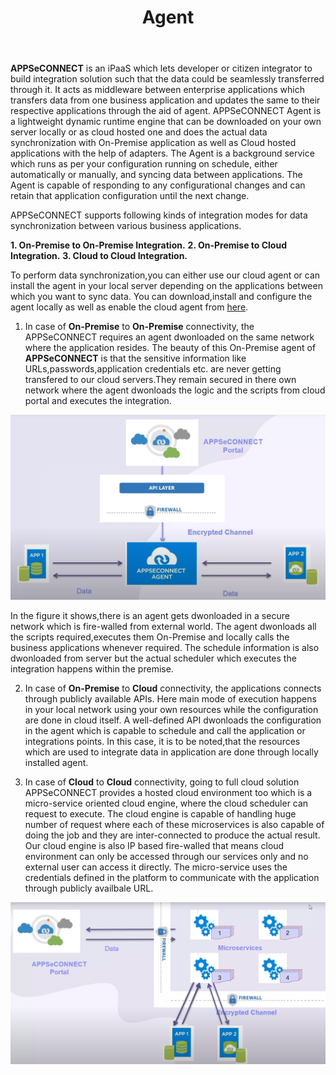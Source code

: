 ﻿---
title: "Agent"
toc: false
tag: developers
category: "Getting Started"
menus: 
    gettingstarted:
        title: "Agent"
        weight: 8
        icon: fa fa-wpexplorer
        identifier: accessingportal
---

**APPSeCONNECT** is an iPaaS which lets developer or citizen integrator to build integration solution such that the data could be seamlessly transferred through it. 
It acts as middleware between enterprise applications which transfers data from one business application and updates the same to their respective applications through the aid of agent. 
APPSeCONNECT Agent is a lightweight dynamic runtime engine that can be downloaded on your own server locally or as cloud hosted one and does the actual data synchronization with On-Premise application as well as Cloud hosted applications with the help of adapters. 
The Agent is a background service which runs as per your configuration running on schedule, either automatically or manually, and syncing data between applications. 
The Agent is capable of responding to any configurational changes and can retain that application configuration until the next change. 

APPSeCONNECT supports following kinds of integration modes for data synchronization between various business applications.

**1. On-Premise to On-Premise Integration.**
**2. On-Premise to Cloud Integration.**
**3. Cloud to Cloud Integration.**

To perform data synchronization,you can either use our cloud agent or can install the agent in your local server depending on the applications between which you want to sync data. 
You can download,install and configure the agent locally as well as enable the cloud agent from [here](/deployment/Deployment-Configuration/). 

1. In case of **On-Premise** to **On-Premise** connectivity, the APPSeCONNECT requires an agent dwonloaded on the same network where the application resides. 
The beauty of this On-Premise agent of **APPSeCONNECT** is that the sensitive information like URLs,passwords,application credentials etc. are never getting transfered to our cloud servers.They remain 
secured in there own network where the agent dwonloads the logic and the scripts from cloud portal and executes the integration. 

![agent1](/staticfiles/root/media/agent1.png)
    
In the figure it shows,there is an agent gets dwonloaded in a secure network which is fire-walled from external world. The agent dwonloads all the scripts required,executes them On-Premise and locally calls 
the business applications whenever required. The schedule information is also dwonloaded from server but the actual scheduler which executes the integration happens within the premise. 
 
2. In case of **On-Premise** to **Cloud** connectivity, the applications connects through publicly available APIs. Here main mode of execution happens in your local network using your own resources while the configuration are done in cloud itself. A well-defined 
API dwonloads the configuration in the agent which is capable to schedule and call the application or integrations points. In this case, it is to be noted,that the resources which are used to integrate data in application 
are done through locally installed agent. 

3. In case of **Cloud** to **Cloud** connectivity, going to full cloud solution APPSeCONNECT provides a hosted cloud environment too which is a micro-service oriented cloud engine, where the cloud scheduler can request to execute. 
The cloud engine is capable of handling huge number of request where each of these microservices is also capable of doing the job and they are inter-connected to produce the actual result. Our cloud engine is 
also IP based fire-walled that means cloud environment can only be accessed through our services only and no external user can access it directly. The micro-service uses the credentials defined in the platform 
to communicate with the application through publicly availbale URL. 

![agent3](/staticfiles/root/media/agent3.png)
